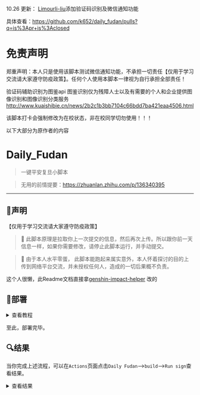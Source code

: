 10.26 更新：
[Limourli-liu](https://github.com/Limourli-liu)添加验证码识别及微信通知功能

具体查看：https://github.com/k652/daily_fudan/pulls?q=is%3Apr+is%3Aclosed



# 免责声明
郑重声明：本人只是使用该脚本测试微信通知功能，不承担一切责任【仅用于学习交流请大家遵守防疫政策】。任何个人使用本脚本一律视为自行承担全部责任！

验证码辅助识别为图鉴api
图鉴识别仅为残障人士以及有需要的个人和企业提供图像识别和图像识别分类服务
http://www.kuaishibie.cn/news/2b2c1b3bb7104c66bdd7ba421eaa4506.html

该脚本打卡会强制修改为在校状态，非在校同学切勿使用！！！

以下大部分为原作者的内容
# Daily_Fudan
> 一键平安复旦小脚本
> 

> 无用的前情提要：https://zhuanlan.zhihu.com/p/136340395
>
>


---

## 💭声明
【仅用于学习交流请大家遵守防疫政策】


> 🔺 此脚本原理是拉取你上一次提交的信息，然后再次上传。所以跟你前一天信息一样，如果你需要修改，请停止此脚本运行，并手动提交。
> 

> 🛑 由于本人水平零蛋， 此脚本能跑起来属实意外，本人怀着探讨的目的上传到网络平台交流，并未授权任何人，造成的一切后果概不负责。


这个人很懒，此Readme文档直接拿[genshin-impact-helper](https://github.com/y1ndan/genshin-impact-helper)
改的

## 📐部署
<details>
<summary>查看教程</summary>

- 项目地址：[github/daily_fudan](https://github.com/Limourli-liu/daily_fudan)
- 点击右上角`Fork`到自己的账号下

![fork](https://i.loli.net/2020/10/28/qpXowZmIWeEUyrJ.png)

- 将仓库默认分支设置为 master 分支


### 3. 添加 账号密码 至 Secrets

- 回到项目页面，依次点击`Settings`-->`Secrets`-->`New secret`

![new-secret.png](https://i.loli.net/2020/10/28/sxTuBFtRvzSgUaA.png)

- 建立名为`FUDAN`的 secret，值为`学号`+`(空格)`+`密码`，最后点击`Add secret`
- secret名字必须为`FUDAN`！
- secret名字必须为`FUDAN`！
- secret名字必须为`FUDAN`！
- 如果要开启成功填写的通知，在 http://iyuu.cn/ 申请token 然后在密码后面+ `(空格)`+`token`
- `学号`+`(空格)`+`密码`+ `(空格)`+`token`
- 如果要开启验证码识别，在 http://www.kuaishibie.cn/ 注册账号
  然后在token后面 + `(空格)`+`uname` + `(空格)`+`pwd`
- `学号`+`(空格)`+`密码`+ `(空格)`+`token`+`(空格)`+`uname` + `(空格)`+`pwd`

### 4. 启用 Actions

> Actions 默认为关闭状态，Fork 之后需要手动执行一次，若成功运行其才会激活。

返回项目主页面，点击上方的`Actions`，再点击左侧的`Daily Fudan`，再点击`Run workflow`
    
![run](https://i.loli.net/2020/10/28/5ylvgdYf9BDMqAH.png)

</details>

至此，部署完毕。

## 🔍结果

当你完成上述流程，可以在`Actions`页面点击`Daily Fudan`-->`build`-->`Run sign`查看结果。

<details>
<summary>查看结果</summary>

### 签到成功

如果成功，会输出类似`成功`的信息：


### 签到失败

如果失败，会输出类似`啥`的信息：


同时你会收到一封来自GitHub、标题为`Run failed: Daily Fudan - master`的邮件。

</details>







